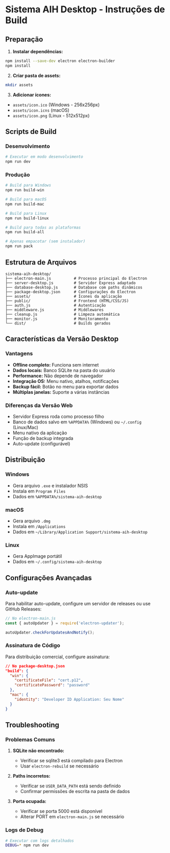 
# Sistema AIH Desktop - Instruções de Build

## Preparação

1. **Instalar dependências:**
```bash
npm install --save-dev electron electron-builder
npm install
```

2. **Criar pasta de assets:**
```bash
mkdir assets
```

3. **Adicionar ícones:**
- `assets/icon.ico` (Windows - 256x256px)
- `assets/icon.icns` (macOS)
- `assets/icon.png` (Linux - 512x512px)

## Scripts de Build

### Desenvolvimento
```bash
# Executar em modo desenvolvimento
npm run dev
```

### Produção

```bash
# Build para Windows
npm run build-win

# Build para macOS
npm run build-mac

# Build para Linux
npm run build-linux

# Build para todas as plataformas
npm run build-all

# Apenas empacotar (sem instalador)
npm run pack
```

## Estrutura de Arquivos

```
sistema-aih-desktop/
├── electron-main.js          # Processo principal do Electron
├── server-desktop.js         # Servidor Express adaptado
├── database-desktop.js       # Database com paths dinâmicos
├── package-desktop.json      # Configurações do Electron
├── assets/                   # Ícones da aplicação
├── public/                   # Frontend (HTML/CSS/JS)
├── auth.js                   # Autenticação
├── middleware.js             # Middlewares
├── cleanup.js                # Limpeza automática
├── monitor.js                # Monitoramento
└── dist/                     # Builds gerados
```

## Características da Versão Desktop

### Vantagens
- **Offline completo:** Funciona sem internet
- **Dados locais:** Banco SQLite na pasta do usuário
- **Performance:** Não depende de navegador
- **Integração OS:** Menu nativo, atalhos, notificações
- **Backup fácil:** Botão no menu para exportar dados
- **Múltiplas janelas:** Suporte a várias instâncias

### Diferenças da Versão Web
- Servidor Express roda como processo filho
- Banco de dados salvo em `%APPDATA%` (Windows) ou `~/.config` (Linux/Mac)
- Menu nativo da aplicação
- Função de backup integrada
- Auto-update (configurável)

## Distribuição

### Windows
- Gera arquivo `.exe` e instalador NSIS
- Instala em `Program Files`
- Dados em `%APPDATA%/sistema-aih-desktop`

### macOS
- Gera arquivo `.dmg`
- Instala em `/Applications`
- Dados em `~/Library/Application Support/sistema-aih-desktop`

### Linux
- Gera AppImage portátil
- Dados em `~/.config/sistema-aih-desktop`

## Configurações Avançadas

### Auto-update
Para habilitar auto-update, configure um servidor de releases ou use GitHub Releases:

```javascript
// No electron-main.js
const { autoUpdater } = require('electron-updater');

autoUpdater.checkForUpdatesAndNotify();
```

### Assinatura de Código
Para distribuição comercial, configure assinatura:

```json
// No package-desktop.json
"build": {
  "win": {
    "certificateFile": "cert.p12",
    "certificatePassword": "password"
  },
  "mac": {
    "identity": "Developer ID Application: Seu Nome"
  }
}
```

## Troubleshooting

### Problemas Comuns

1. **SQLite não encontrado:**
   - Verificar se sqlite3 está compilado para Electron
   - Usar `electron-rebuild` se necessário

2. **Paths incorretos:**
   - Verificar se `USER_DATA_PATH` está sendo definido
   - Confirmar permissões de escrita na pasta de dados

3. **Porta ocupada:**
   - Verificar se porta 5000 está disponível
   - Alterar PORT em `electron-main.js` se necessário

### Logs de Debug
```bash
# Executar com logs detalhados
DEBUG=* npm run dev
```
